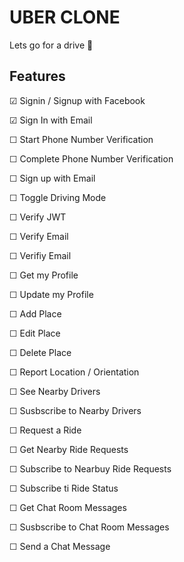 # UBER CLONE
Lets go for a drive 🚗

## Features


&#9745; Signin / Signup with Facebook

&#9745; Sign In with Email

&#9744; Start Phone Number Verification

&#9744; Complete Phone Number Verification

&#9744; Sign up with Email

&#9744; Toggle Driving Mode

&#9744; Verify JWT

&#9744; Verify Email

&#9744; Verifiy Email

&#9744; Get my Profile

&#9744; Update my Profile

&#9744; Add Place

&#9744; Edit Place

&#9744; Delete Place

&#9744; Report Location / Orientation

&#9744; See Nearby Drivers

&#9744; Susbscribe to Nearby Drivers

&#9744; Request a Ride

&#9744; Get Nearby Ride Requests

&#9744; Subscribe to Nearbuy Ride Requests

&#9744; Subscribe ti Ride Status

&#9744; Get Chat Room Messages

&#9744; Susbscribe to Chat Room Messages

&#9744; Send a Chat Message
